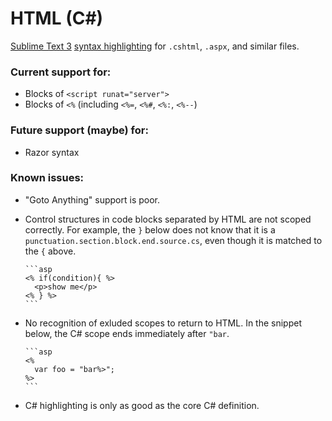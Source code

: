 # HTML (C#)

[Sublime Text 3][st3] [syntax highlighting][ss-docs] for `.cshtml`, `.aspx`, and similar files.

### Current support for:

- Blocks of `<script runat="server">`
- Blocks of `<%` (including `<%=`, `<%#`, `<%:`, `<%--`)

### Future support (maybe) for:

- Razor syntax

### Known issues:

- "Goto Anything" support is poor.

- Control structures in code blocks separated by HTML are not scoped correctly. For example, the `}` below does not know that it is a `punctuation.section.block.end.source.cs`, even though it is matched to the `{` above.

      ```asp
      <% if(condition){ %>
        <p>show me</p>
      <% } %>
      ```

- No recognition of exluded scopes to return to HTML. In the snippet below, the C# scope ends immediately after `"bar`.

      ```asp
      <%
        var foo = "bar%>";
      %>
      ```

- C# highlighting is only as good as the core C# definition.


[st3]: https://www.sublimetext.com/
[ss-docs]: https://www.sublimetext.com/docs/3/syntax.html